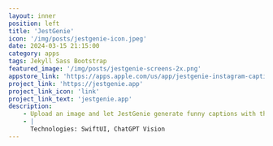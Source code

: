 ```yaml
---
layout: inner
position: left
title: 'JestGenie'
icon: '/img/posts/jestgenie-icon.jpeg'
date: 2024-03-15 21:15:00
category: apps
tags: Jekyll Sass Bootstrap
featured_image: '/img/posts/jestgenie-screens-2x.png'
appstore_link: 'https://apps.apple.com/us/app/jestgenie-instagram-captions/id6474176838'
project_link: 'https://jestgenie.app'
project_link_icon: 'link'
project_link_text: 'jestgenie.app'
description:
    - Upload an image and let JestGenie generate funny captions with the help of AI.
    - |
      Technologies: SwiftUI, ChatGPT Vision
---
```

